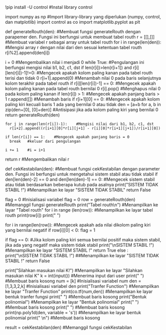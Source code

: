 !pip install -U control   #Instal library control

import numpy as np    #Import library-library yang diperlukan (numpy, control, dan matplotlib)
import control as co
import matplotlib.pyplot as plt

def generateRouth(den):   #Membuat fungsi generateRouth dengan parapemer den. Fungsi ini berfungsi untuk membuat tabel routh
  r = [[],[]]   #Membuat variabel r sebagai array untuk tabel routh
  for i in range(len(den)):   #Mengisi array r dengan nilai dari den sesuai ketentuan tabel routh
    r[i%2].append(den[i])

  i = 0   #Mengembalikan nilai i menjadi 0
  while True:   #Pengulangan ini berfungsi mengisi nilai b1, b2, c1, dst
    if len(r[i])>len(r[i+1]) and r[i][len(r[i])-1]!=0:    #Mengecek apakah kolom paling kanan pada tabel routh terisi dan tidak 0
      r[i+1].append(0)    #Menambah nilai 0 pada baris selanjutnya kolom terakhir pada tabel routh
    if r[i][len(r[i])-1] == 0:    #Mengecek apakah kolom paling kanan pada tabel routh bernilai 0
      r[i].pop()    #Menghapus nilai 0 pada kolom paling kanan
    if len(r[i]) > 1:   #Mengecek apakah panjang baris > 1
      r.append([])    #Menambah baris
    if r[i+1][0] == 0:    #Mengecek apakah kolom paling kiri kecuali baris 1 ada yang bernilai 0 atau tidak
      den = [a+b for a, b in zip(den+[0], [0]+den)]   #Antisipasi jika ada kolom paling kiri yang bernilai 0
      return generateRouth(den)
    
    for j in range(len(r[i])-1):    #Mengisi nilai dari b1, b2, c1, dst
      r[i+2].append((r[i+1][0]*r[i][j+1] - r[i][0]*r[i+1][j+1])/r[i+1][0])
    
    if len(r[i]) == 1:    #Mengecek apakah panjang baris = 0
      break   #keluar dari pengulangan
    
    i += 1    #i = i+1
  return r    #Mengembalikan nilai r
  
  
def cekKestabilan(den):   #Membuat fungsi cekKestabilan dengan parameter den. Fungsi ini berfungsi untuk mengetahui sistem stabil atau tidak stabil
  if den[len(den)-2] == 0 and den[len(den)-1] == 0:   #Mengecek sistem stabil atau tidak berdasarkan beberapa kutub pada asalnya
    print("SISTEM TIDAK STABIL !")    #Menampilkan ke layar "SISTEM TIDAK STABIL"
    return False
  
  flag = 0    #Inisialisasi variabel flag = 0
  row = generateRouth(den)    #Memanggil fungsi generateRouth
  print("Tabel routh\n")    #Menampilkan ke layar "Tabel routh"
  for i in range (len(row)):    #Menampilkan ke layar tabel routh
    print(row[i])
  print(" ")
 
  for i in range(len(row)):   #Mengecek apakah ada nilai dikolom paling kiri yang bernilai negatif
    if row[i][0] < 0:
      flag = 1
  
  if flag == 0:   #Jika kolom paling kiri semua bernilai positif maka sistem stabil, jika ada yang negatif maka sistem tidak stabil
    print("\nSISTEM STABIL !")    #Menampilkan ke layar "SISTEM STABIL !"
    return True
  else :
    print("\nSISTEM TIDAK STABIL !")    ##Menampilkan ke layar "SISTEM TIDAK STABIL !"
    return False
    

print("Silahkan masukan nilai K!")    #Menampilkan ke layar "Silahkan masukan nilai K"
k = int(input())    #Menerima input dari user
print(" ")    #Membuat baris kosong
num = [k]   #Inisialisasi variabel num
den = [1,3,3,2,k]   #Inisialisasi variabel den
print("Tranfer Function")   #Menampilkan ke layar "Tranfer Function"
print(co.tf(num,den))   #Menampilkan ke layar bentuk tranfer fungsi
print(" ")    #Membuat baris kosong
print("Bentuk polinomial")    #Menampilkan ke layar "Bentuk polinomial"
print(" ")    #Membuat baris kosong
print(" ")    #Membuat baris kosong
print(np.poly1d(den, variable = 's'))   #Menampilkan ke layar bentuk polinomial
print(" \n")    #Membuat baris kosong

result = cekKestabilan(den)   #Memanggil fungsi cekKestabilan
